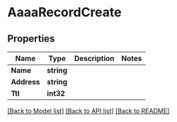 # AaaaRecordCreate

## Properties

Name | Type | Description | Notes
------------ | ------------- | ------------- | -------------
**Name** | **string** |  | 
**Address** | **string** |  | 
**Ttl** | **int32** |  | 

[[Back to Model list]](../README.md#documentation-for-models) [[Back to API list]](../README.md#documentation-for-api-endpoints) [[Back to README]](../README.md)


